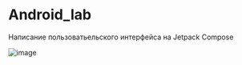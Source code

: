 # Android_lab 

Написание пользоватьельского интерфейса на Jetpack Compose

![image](https://github.com/MaksatSar/Android_lab/assets/124807755/8ed664ff-1a7d-4240-97e8-fea7dc1873a3)
